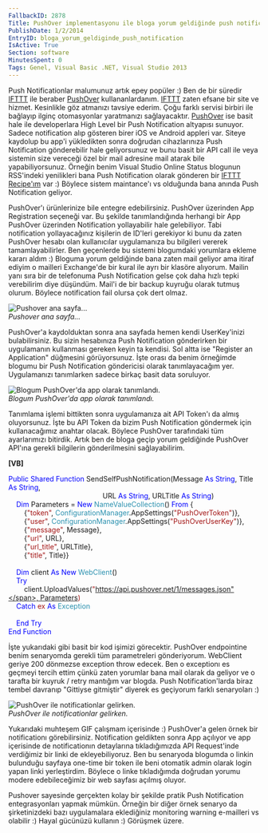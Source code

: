 ```yaml
---
FallbackID: 2878
Title: PushOver implementasyonu ile bloga yorum geldiğinde push notification
PublishDate: 1/2/2014
EntryID: bloga_yorum_geldiginde_push_notification
IsActive: True
Section: software
MinutesSpent: 0
Tags: Genel, Visual Basic .NET, Visual Studio 2013
---
```

Push Notificationlar malumunuz artık epey popüler :) Ben de bir süredir
[IFTTT](https://ifttt.com/p/daronyondem) ile beraber
[PushOver](https://pushover.net/) kullananlardanım.
[IFTTT](https://ifttt.com/p/daronyondem) zaten efsane bir site ve
hizmet. Kesinlikle göz atmanızı tavsiye ederim. Çoğu farklı servisi
birbiri ile bağlayıp ilginç otomasyonlar yaratmanızı sağlayacaktır.
[PushOver](https://pushover.net/) ise basit hale ile developerlara High
Level bir Push Notification altyapısı sunuyor. Sadece notification alıp
gösteren birer iOS ve Android appleri var. Siteye kaydolup bu app'i
yükledikten sonra doğrudan cihazlarınıza Push Notification gönderebilir
hale geliyorsunuz ve bunu basit bir API call ile veya sistemin size
vereceği özel bir mail adresine mail atarak bile yapabiliyorsunuz.
Örneğin benim Visual Studio Online Status blogunun RSS'indeki
yenilikleri bana Push Notification olarak gönderen bir [IFTTT
Recipe'ım](https://ifttt.com/recipes/129843-visual-studio-online-service-update-leri-push-notification-olarak-gelir)
var :) Böylece sistem maintance'ı vs olduğunda bana anında Push
Notification geliyor.

PushOver'ı ürünlerinize bile entegre edebilirsiniz. PushOver üzerinden
App Registration seçeneği var. Bu şekilde tanımlandığında herhangi bir
App PushOver üzerinden Notification yollayabilir hale gelebiliyor. Tabi
notification yollayacağınız kişilerin de ID'leri gerekiyor ki bunu da
zaten PushOver hesabı olan kullanıcılar uygulamanıza bu bilgileri
vererek tamamlayabilirler. Ben geçenlerde bu sistemi blogumdaki
yorumlara ekleme kararı aldım :) Bloguma yorum geldiğinde bana zaten
mail geliyor ama itiraf ediyim o mailleri Exchange'de bir kural ile ayrı
bir klasöre alıyorum. Mailin yanı sıra bir de telefonuma Push
Notification gelse çok daha hızlı tepki verebilirim diye düşündüm.
Mail'i de bir backup kuyruğu olarak tutmuş olurum. Böylece notification
fail olursa çok dert olmaz.

![Pushover ana
sayfa...](http://cdn.daron.yondem.com/assets/2878/pushover1.gif)\
*Pushover ana sayfa...*

PushOver'a kaydolduktan sonra ana sayfada hemen kendi UserKey'inizi
bulabilirsiniz. Bu sizin hesabınıza Push Notification gönderirken bir
uygulamanın kullanması gereken keyin ta kendisi. Sol altta ise "Register
an Application" düğmesini görüyorsunuz. İşte orası da benim örneğimde
blogumu bir Push Notification göndericisi olarak tanımlayacağım yer.
Uygulamanızı tanımlarken sadece birkaç basit data soruluyor.

![Blogum PushOver'da app olarak
tanımlandı.](http://cdn.daron.yondem.com/assets/2878/pushover2.gif)\
*Blogum PushOver'da app olarak tanımlandı.*

Tanımlama işlemi bittikten sonra uygulamanıza ait API Token'ı da almış
oluyorsunuz. İşte bu API Token da bizim Push Notification göndermek için
kullanacağımız anahtar olacak. Böylece PushOver tarafındaki tüm
ayarlarımızı bitirdik. Artık ben de bloga geçip yorum geldiğinde
PushOver API'ına gerekli bilgilerin gönderilmesini sağlayabilirim.

**[VB]**

<span style="color:blue;">Public</span> <span
style="color:blue;">Shared</span> <span
style="color:blue;">Function</span> SendSelfPushNotification(Message <span
style="color:blue;">As</span> <span
style="color:blue;">String</span>, Title <span
style="color:blue;">As</span> <span style="color:blue;">String</span>, \
                                                 URL <span
style="color:blue;">As</span> <span
style="color:blue;">String</span>, URLTitle <span
style="color:blue;">As</span> <span style="color:blue;">String</span>)\
    <span style="color:blue;">Dim</span> Parameters = <span
style="color:blue;">New</span> <span
style="color:#2b91af;">NameValueCollection</span>() <span
style="color:blue;">From</span> {\
        {<span style="color:#a31515;">"token"</span>, <span
style="color:#2b91af;">ConfigurationManager</span>.AppSettings(<span
style="color:#a31515;">"PushOverToken"</span>)},\
        {<span style="color:#a31515;">"user"</span>, <span
style="color:#2b91af;">ConfigurationManager</span>.AppSettings(<span
style="color:#a31515;">"PushOverUserKey"</span>)},\
        {<span style="color:#a31515;">"message"</span>, Message},\
        {<span style="color:#a31515;">"url"</span>, URL},\
        {<span style="color:#a31515;">"url\_title"</span>, URLTitle},\
        {<span style="color:#a31515;">"title"</span>, Title}}\
\
    <span style="color:blue;">Dim</span> client <span
style="color:blue;">As</span> <span style="color:blue;">New</span> <span
style="color:#2b91af;">WebClient</span>()\
    <span style="color:blue;">Try</span>\
        client.UploadValues(<span
style="color:#a31515;">"https://api.pushover.net/1/messages.json"</span>, Parameters)\
    <span style="color:blue;">Catch</span> ex <span
style="color:blue;">As</span> <span
style="color:#2b91af;">Exception</span>\
\
    <span style="color:blue;">End</span> <span
style="color:blue;">Try</span>\
<span style="color:blue;">End</span> <span
style="color:blue;">Function</span>

İşte yukarıdaki gibi basit bir kod işimizi görecektir. PushOver
endpointine benim senaryomda gerekli tüm parametreleri gönderiyorum.
WebClient geriye 200 dönmezse exception throw edecek. Ben o exceptionı
es geçmeyi tercih ettim çünkü zaten yorumlar bana mail olarak da geliyor
ve o tarafta bir kuyruk / retry mantığım var blogda. Push
Notification'larda biraz tembel davranıp "Gittiyse gitmiştir" diyerek es
geçiyorum farklı senaryoları :)

![PushOver ile notificationlar
gelirken.](http://cdn.daron.yondem.com/assets/2878/pushover3.gif)\
*PushOver ile notificationlar gelirken.*

Yukarıdaki muhteşem GIF çalışmam içerisinde :) PushOver'a gelen örnek
bir notificationı görebilirsiniz. Notification geldikten sonra App
açılıyor ve app içerisinde de notificationın detaylarına tıkladığımızda
API Request'inde verdiğimiz bir linki de ekleyebiliyoruz. Ben bu
senaryoda blogumda o linkin bulunduğu sayfaya one-time bir token ile
beni otomatik admin olarak login yapan linki yerleştirdim. Böylece o
linke tıkladığımda doğrudan yorumu modere edebileceğimiz bir web sayfası
açılmış oluyor.

Pushover sayesinde gerçekten kolay bir şekilde pratik Push Notification
entegrasyonları yapmak mümkün. Örneğin bir diğer örnek senaryo da
şirketinizdeki bazı uygulamalara eklediğiniz monitoring warning
e-mailleri vs olabilir :) Hayal gücünüzü kullanın :) Görüşmek üzere.


